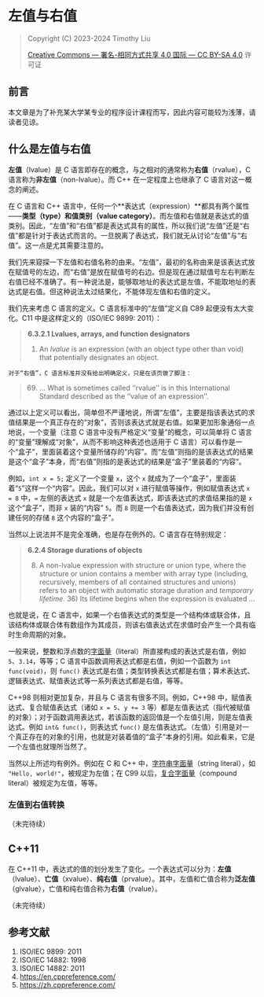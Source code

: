 # 左值与右值

> Copyright (C) 2023-2024 Timothy Liu
>
> [Creative Commons — 署名-相同方式共享 4.0 国际 — CC BY-SA 4.0](https://creativecommons.org/licenses/by-sa/4.0/deed.zh-hans) 许可证

## 前言

本文章是为了补充某大学某专业的程序设计课程而写，因此内容可能较为浅薄，请读者见谅。

## 什么是左值与右值

**左值**（lvalue）是 C 语言即存在的概念，与之相对的通常称为**右值**（rvalue），C 语言称为**非左值**（non-lvalue）。而 C++ 在一定程度上也继承了 C 语言对这一概念的阐述。

在 C 语言和 C++ 语言中，任何一个**表达式（expression）**都具有两个属性——**类型（type）**和**值类别（value category）**。而左值和右值就是表达式的值类别。因此，“左值”和“右值”都是表达式具有的属性，所以我们说“左值”还是“右值”都是针对于表达式而言的。一旦脱离了表达式，我们就无从讨论“左值”与“右值”。这一点是尤其需要注意的。

我们先来窥探一下左值和右值名称的由来。“左值”，最初的名称由来是该表达式放在赋值号的左边，而“右值”是放在赋值号的右边。但是现在通过赋值号左右判断左右值已经不准确了。有一种说法是，能够取地址的表达式是左值，不能取地址的表达式是右值。但这种说法太过结果化，不能体现左值和右值的定义。

我们先来考虑 C 语言的定义。C 语言标准中的“左值”定义自 C89 起便没有太大变化。C11 中是这样定义的（ISO/IEC 9899: 2011）：

> **6.3.2.1 Lvalues, arrays, and function designators**
>
> 1. An *lvalue* is an expression (with an object type other than void) that potentially designates an object.

    对于“右值”，C 语言标准并没有给出明确定义，只是在该页做了脚注：

> 69) ... What is sometimes called ‘‘rvalue’’ is in this International Standard described as the ‘‘value of an expression’’.

通过以上定义可以看出，简单但不严谨地说，所谓“左值”，主要是指该表达式的求值结果是一个真正存在的“对象”，否则该表达式就是右值。如果更加形象通俗一点地说，一个变量（注意 C 语言中没有严格定义“变量”的概念，可以简单将 C 语言的“变量”理解成“对象”，从而不影响这种表述也适用于 C 语言）可以看作是一个“盒子”，里面装着这个变量所储存的“内容”。而“左值”则指的是该表达式的结果是这个“盒子”本身，而“右值”则指的是表达式的结果是“盒子”里装着的“内容”。

例如，`int x = 5;` 定义了一个变量 `x`，这个 `x` 就成为了一个“盒子”，里面装着“`5`”这样一个“内容”。因此，我们可以对 `x` 进行赋值等操作，例如赋值表达式 `x = 8` 中，`=` 左侧的表达式 `x` 就是一个左值表达式，即该表达式的求值结果指的是 `x` 这个“盒子”，而非 `x` 装的“内容” `5`。而 `8` 则是一个右值表达式，因为我们并没有创建任何的存储 `8` 这个内容的“盒子”。

当然以上说法并不是完全准确，也是存在例外的。C 语言存在特别规定：

> **6.2.4 Storage durations of objects**
>
> 8. A non-lvalue expression with structure or union type, where the structure or union contains a member with array type (including, recursively, members of all contained structures and unions) refers to an object with automatic storage duration and *temporary lifetime*. 36) Its lifetime begins when the expression is evaluated ...

也就是说，在 C 语言中，如果一个右值表达式的类型是一个结构体或联合体，且该结构体或联合体有数组作为其成员，则该右值表达式在求值时会产生一个具有临时生命周期的对象。

一般来说，整数和浮点数的[字面量](https://zh.cppreference.com/w/c/language/expressions#.E5.B8.B8.E9.87.8F.E5.8F.8A.E5.AD.97.E9.9D.A2.E9.87.8F)（literal）所直接构成的表达式是右值，例如 `5`、`3.14`，等等；C 语言中函数调用表达式都是右值，例如一个函数为 `int func(void)`，则 `func()` 表达式是右值；类型转换表达式都是右值；算术表达式、逻辑表达式、赋值表达式等一系列表达式都是右值，等等。

C++98 则相对更加复杂，并且与 C 语言有很多不同。例如，C++98 中，赋值表达式、复合赋值表达式（诸如 `x = 5`、`y += 3` 等）都是左值表达式（指代被赋值的对象）；对于函数调用表达式，若该函数的返回值是一个左值引用，则是左值表达式。例如 `int& func()`，则表达式 `func()` 是左值表达式。（左值）引用是对一个真正存在的对象的引用，也就是对装着值的“盒子”本身的引用。如此看来，它是一个左值也就理所当然了。

当然以上所述均有例外。例如在 C 和 C++ 中，[字符串字面量](https://zh.cppreference.com/w/cpp/language/string_literal)（string literal），如 `"Hello, world!"`，被规定为左值；在 C99 以后，[复合字面量](https://zh.cppreference.com/w/c/language/compound_literal)（compound literal）被规定为左值，等等。

### 左值到右值转换

（未完待续）

## C++11

在 C++11 中，表达式的值的划分发生了变化。一个表达式可以分为：**左值**（lvalue）、**亡值**（xvalue）、**纯右值**（prvalue）。其中，左值和亡值合称为**泛左值**（glvalue），亡值和纯右值合称为**右值**（rvalue）。

（未完待续）

## 参考文献

1. ISO/IEC 9899: 2011
2. ISO/IEC 14882: 1998
3. ISO/IEC 14882: 2011
4. <https://en.cppreference.com/>
5. <https://zh.cppreference.com/>
